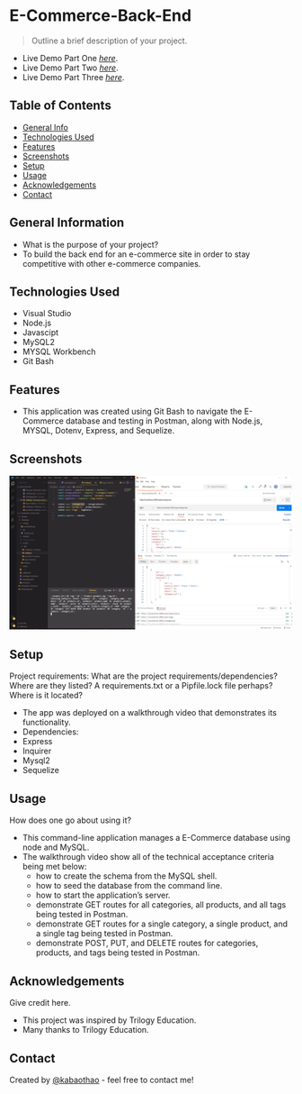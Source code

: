 # E-Commerce-Back-End
> Outline a brief description of your project.
- Live Demo Part One [_here_](https://drive.google.com/file/d/1k-hCgxWGON1V7BMvI_6NFP1Ykc0VK0j5/view?usp=sharing). 
- Live Demo Part Two [_here_](https://drive.google.com/file/d/1DcRsieZOTWhLNEzmHZFbG20a0V5uYiOo/view?usp=sharing). 
- Live Demo Part Three [_here_](https://drive.google.com/file/d/1SVwjjYAONIU-5conx9d-n51Nomd1H6zE/view?usp=sharing). 


> <!-- If you have the project hosted somewhere, include the link here. -->

## Table of Contents

- [General Info](#general-information)
- [Technologies Used](#technologies-used)
- [Features](#features)
- [Screenshots](#screenshots)
- [Setup](#setup)
- [Usage](#usage)
- [Acknowledgements](#acknowledgements)
- [Contact](#contact)
<!-- * [License](#license) -->

## General Information

- What is the purpose of your project?
- To build the back end for an e-commerce site in order to stay competitive with other e-commerce companies. 

<!-- You don't have to answer all the questions - just the ones relevant to your project. -->

## Technologies Used

- Visual Studio
- Node.js
- Javascipt
- MySQL2
- MYSQL Workbench
- Git Bash

## Features

- This application was created using Git Bash to navigate the E-Commerce database and testing in Postman, along with Node.js, MYSQL, Dotenv, Express, and Sequelize.


## Screenshots

![Example screenshot](https://github.com/kabaothao/E-Commerce-Back-End/blob/main/Assets/demopic.PNG)

<!-- If you have screenshots you'd like to share, include them here. -->

## Setup

Project requirements:
What are the project requirements/dependencies? Where are they listed? A requirements.txt or a Pipfile.lock file perhaps? Where is it located?

- The app was deployed on a walkthrough video that demonstrates its functionality.
- Dependencies:
- Express
- Inquirer
- Mysql2
- Sequelize


## Usage

How does one go about using it?

- This command-line application manages a E-Commerce database using node and MySQL.
- The walkthrough video show all of the technical acceptance criteria being met below:
  - how to create the schema from the MySQL shell.
  - how to seed the database from the command line.
  - how to start the application’s server.
  - demonstrate GET routes for all categories, all products, and all tags being tested in Postman.
  - demonstrate GET routes for a single category, a single product, and a single tag being tested in Postman.
  - demonstrate POST, PUT, and DELETE routes for categories, products, and tags being tested in Postman.

## Acknowledgements

Give credit here.

- This project was inspired by Trilogy Education.
- Many thanks to Trilogy Education.

## Contact

Created by [@kabaothao](https://github.com/kabaothao) - feel free to contact me!

<!-- Optional -->
<!-- ## License -->
<!-- This project is open source and available under the [... License](). -->

<!-- You don't have to include all sections - just the one's relevant to your project -->
